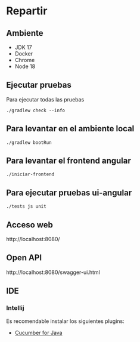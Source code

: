 # Repartir

## Ambiente

 * JDK 17
 * Docker
 * Chrome
 * Node 18

## Ejecutar pruebas

Para ejecutar todas las pruebas

```
./gradlew check --info
```

## Para levantar en el ambiente local

```
./gradlew bootRun
```

## Para levantar el frontend angular

```
./iniciar-frontend
```

## Para ejecutar pruebas ui-angular

```
./tests js unit
```

## Acceso web

http://localhost:8080/

## Open API

http://localhost:8080/swagger-ui.html

## IDE

### Intellij

Es recomendable instalar los siguientes plugins:
* [Cucumber for Java](https://plugins.jetbrains.com/plugin/7212-cucumber-for-java)
